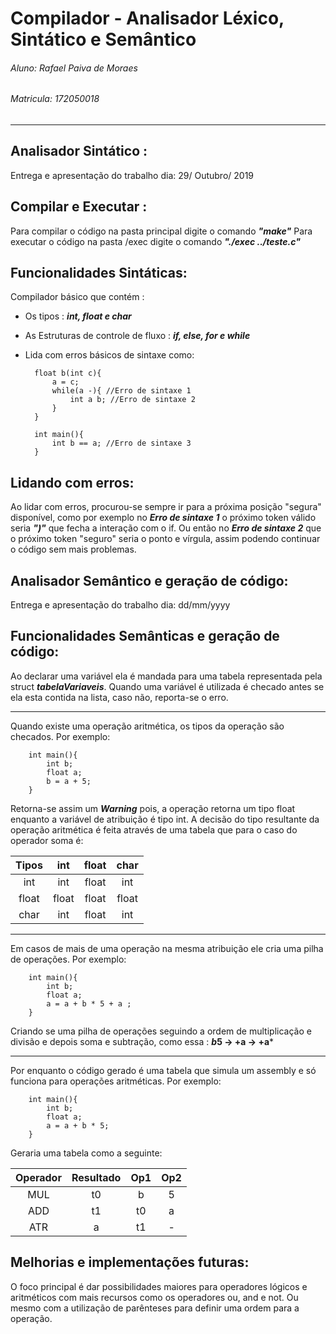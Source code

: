 # Compilador - Analisador Léxico, Sintático e Semântico

###### Aluno: Rafael Paiva de Moraes
###### Matricula: 172050018
----
## Analisador Sintático : 
Entrega e apresentação do trabalho dia: 29/ Outubro/ 2019

## Compilar e Executar : 
Para compilar o código na pasta principal digite o comando ***"make"***
Para executar o código na pasta /exec digite o comando ***"./exec ../teste.c"***

## Funcionalidades Sintáticas:
Compilador básico que contém :
- Os tipos : ***int, float e char***
- As Estruturas de controle de fluxo  : ***if, else, for e while***
- Lida com erros básicos de sintaxe como:



        
        float b(int c){
            a = c;
            while(a -){ //Erro de sintaxe 1
                int a b; //Erro de sintaxe 2
            }
        }
        
        int main(){
            int b == a; //Erro de sintaxe 3
        }


## Lidando com erros:
Ao lidar com erros, procurou-se sempre ir para a próxima posição "segura" disponível, como por exemplo no ***Erro de sintaxe 1***  o próximo token válido seria ***")"*** que fecha a interação com o if. Ou então no ***Erro de sintaxe 2***  que o próximo token "seguro" seria o ponto e vírgula, assim podendo continuar o código sem mais problemas.

## Analisador Semântico e geração de código: 
Entrega e apresentação do trabalho dia: dd/mm/yyyy

## Funcionalidades Semânticas e geração de código:
Ao declarar uma variável ela é mandada para uma tabela representada pela struct ***tabelaVariaveis***.
Quando uma variável é utilizada é checado antes se ela esta contida na lista, caso não, reporta-se o erro.

-----

Quando existe uma operação aritmética, os tipos da operação são checados.
Por exemplo:
       
        
        int main(){
            int b;
            float a;
            b = a + 5;
        }

Retorna-se assim um ***Warning*** pois, a operação retorna um tipo float enquanto a variável de atribuição é tipo int.
A decisão do tipo resultante da operação aritmética é feita através de uma tabela que para o caso do operador soma é:

Tipos | int | float | char
:-------: | :------: | :------: | :------:
int     | int | float | int
float    | float | float | float
char    | int | float | int


----

Em casos de mais de uma operação na mesma atribuição ele cria uma pilha de operações.
Por exemplo:
        
        
        int main(){
            int b;
            float a;
            a = a + b * 5 + a ;
        }
Criando se uma pilha de operações seguindo a ordem de multiplicação e divisão e depois soma e subtração,
como essa : ***b*5 -> +a  -> +a***

----

Por enquanto o código gerado é uma tabela que simula um assembly e só funciona para operações aritméticas.
Por exemplo:

        
        
        int main(){
            int b;
            float a;
            a = a + b * 5;
        }

Geraria uma tabela como a seguinte:

Operador | Resultado | Op1 | Op2
:-------: | :------: | :------: | :------:
MUL     | t0 | b | 5
ADD    | t1 | t0 | a
ATR    | a | t1 | -


## Melhorias e implementações futuras:
 O foco principal é dar possibilidades maiores para operadores lógicos e aritméticos com mais recursos como os operadores ou, and e not. Ou mesmo com a utilização de parênteses para definir uma ordem para a operação.
